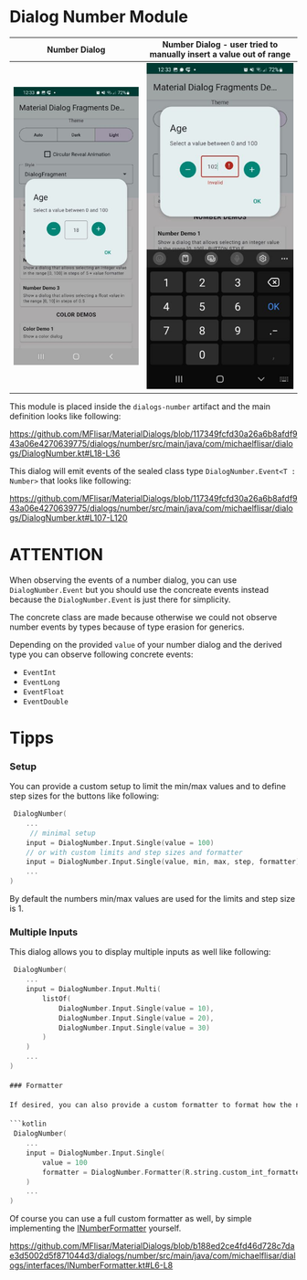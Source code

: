 # Dialog Number Module

| Number Dialog | Number Dialog - user tried to manually insert a value out of range |
| :---: | :---: |
| ![Dialog](../images/dialog_number1.jpg?raw=true "Dialog") | ![Dialog](../images/dialog_number2.jpg?raw=true "Dialog") |

This module is placed inside the `dialogs-number` artifact and the main definition looks like following:

https://github.com/MFlisar/MaterialDialogs/blob/117349fcfd30a26a6b8afdf943a06e4270639775/dialogs/number/src/main/java/com/michaelflisar/dialogs/DialogNumber.kt#L18-L36

This dialog will emit events of the sealed class type `DialogNumber.Event<T : Number>` that looks like following:

https://github.com/MFlisar/MaterialDialogs/blob/117349fcfd30a26a6b8afdf943a06e4270639775/dialogs/number/src/main/java/com/michaelflisar/dialogs/DialogNumber.kt#L107-L120

# ATTENTION

When observing the events of a number dialog, you can use `DialogNumber.Event` but you should use the concreate events instead because the `DialogNumber.Event` is just there for simplicity.

The concrete class are made because otherwise we could not observe number events by types because of type erasion for generics.

Depending on the provided `value` of your number dialog and the derived type you can observe following concrete events:

* `EventInt`
* `EventLong`
* `EventFloat`
* `EventDouble`

# Tipps

### Setup

You can provide a custom setup to limit the min/max values and to define step sizes for the buttons like following:

```kotlin
 DialogNumber(
    ...
     // minimal setup
	input = DialogNumber.Input.Single(value = 100)
    // or with custom limits and step sizes and formatter
    input = DialogNumber.Input.Single(value, min, max, step, formatter)
    ...
)
```

By default the numbers min/max values are used for the limits and step size is 1.

### Multiple Inputs

This dialog allows you to display multiple inputs as well like following:

```kotlin
 DialogNumber(
    ...
	input = DialogNumber.Input.Multi(
		listOf(
			DialogNumber.Input.Single(value = 10),
			DialogNumber.Input.Single(value = 20),
			DialogNumber.Input.Single(value = 30)
		)
    )
    ...
)

### Formatter

If desired, you can also provide a custom formatter to format how the number is displayed:

```kotlin
 DialogNumber(
    ...
	input = DialogNumber.Input.Single(
	    value = 100
		formatter = DialogNumber.Formatter(R.string.custom_int_formatter)
	)
    ...
)
```

Of course you can use a full custom formatter as well, by simple implementing the [INumberFormatter](../dialogs/number/src/main/java/com/michaelflisar/dialogs/interfaces/INumberFormatter.kt) yourself.

https://github.com/MFlisar/MaterialDialogs/blob/b188ed2ce4fd46d728c7dae3d5002d5f871044d3/dialogs/number/src/main/java/com/michaelflisar/dialogs/interfaces/INumberFormatter.kt#L6-L8

